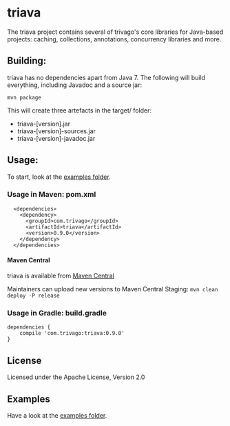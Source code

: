 # triava

The triava project contains several of trivago's core libraries for Java-based projects: caching, collections, annotations, concurrency libraries and more.

## Building:
triava has no dependencies apart from Java 7. The following will build everything, including Javadoc and a source jar:

`mvn package`

This will create three artefacts in the target/ folder:

- triava-[version].jar
- triava-[version]-sources.jar
- triava-[version]-javadoc.jar

## Usage:
To start, look at the [examples folder](./src/examples/java/com/trivago/examples).

### Usage in Maven: pom.xml
```
  <dependencies>
    <dependency>
      <groupId>com.trivago</groupId>
      <artifactId>triava</artifactId>
      <version>0.9.0</version>
    </dependency>
  </dependencies>
```

#### Maven Central
triava is available from [Maven Central](http://search.maven.org/#search|ga|1|a%3A%22triava%22)

Maintainers can upload new versions to Maven Central Staging:
`mvn clean deploy -P release` 


### Usage in Gradle: build.gradle
```
dependencies {
	compile 'com.trivago:triava:0.9.0'
}
```

## License
Licensed under the Apache License, Version 2.0

## Examples
Have a look at the [examples folder](./src/examples/java/com/trivago/examples).
